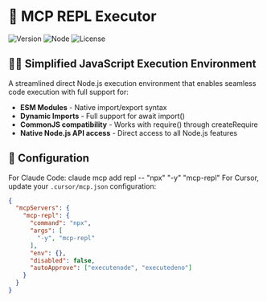 # 🚀 MCP REPL Executor

![Version](https://img.shields.io/badge/version-2.0.0-blue)
![Node](https://img.shields.io/badge/node-%3E%3D18.0.0-green)
![License](https://img.shields.io/badge/license-MIT-orange)

## 🧙‍♂️ Simplified JavaScript Execution Environment

A streamlined direct Node.js execution environment that enables seamless code execution with full support for:

- **ESM Modules** - Native import/export syntax
- **Dynamic Imports** - Full support for await import() 
- **CommonJS compatibility** - Works with require() through createRequire
- **Native Node.js API access** - Direct access to all Node.js features

## 🧩 Configuration

For Claude Code:
claude mcp add repl -- "npx" "-y" "mcp-repl"
For Cursor, update your `.cursor/mcp.json` configuration:

```json
{
  "mcpServers": {
    "mcp-repl": {
      "command": "npx",
      "args": [
        "-y", "mcp-repl"
      ],
      "env": {},
      "disabled": false,
      "autoApprove": ["executenode", "executedeno"]
    }
  }
}
```


